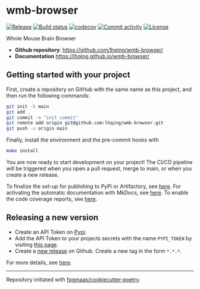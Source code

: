 # wmb-browser

[![Release](https://img.shields.io/github/v/release/lhqing/wmb-browser)](https://img.shields.io/github/v/release/lhqing/wmb-browser)
[![Build status](https://img.shields.io/github/actions/workflow/status/lhqing/wmb-browser/main.yml?branch=main)](https://github.com/lhqing/wmb-browser/actions/workflows/main.yml?query=branch%3Amain)
[![codecov](https://codecov.io/gh/lhqing/wmb-browser/branch/main/graph/badge.svg)](https://codecov.io/gh/lhqing/wmb-browser)
[![Commit activity](https://img.shields.io/github/commit-activity/m/lhqing/wmb-browser)](https://img.shields.io/github/commit-activity/m/lhqing/wmb-browser)
[![License](https://img.shields.io/github/license/lhqing/wmb-browser)](https://img.shields.io/github/license/lhqing/wmb-browser)

Whole Mouse Brain Browser

- **Github repository**: <https://github.com/lhqing/wmb-browser/>
- **Documentation** <https://lhqing.github.io/wmb-browser/>

## Getting started with your project

First, create a repository on GitHub with the same name as this project, and then run the following commands:

```bash
git init -b main
git add .
git commit -m "init commit"
git remote add origin git@github.com:lhqing/wmb-browser.git
git push -u origin main
```

Finally, install the environment and the pre-commit hooks with

```bash
make install
```

You are now ready to start development on your project! The CI/CD
pipeline will be triggered when you open a pull request, merge to main,
or when you create a new release.

To finalize the set-up for publishing to PyPi or Artifactory, see
[here](https://fpgmaas.github.io/cookiecutter-poetry/features/publishing/#set-up-for-pypi).
For activating the automatic documentation with MkDocs, see
[here](https://fpgmaas.github.io/cookiecutter-poetry/features/mkdocs/#enabling-the-documentation-on-github).
To enable the code coverage reports, see [here](https://fpgmaas.github.io/cookiecutter-poetry/features/codecov/).

## Releasing a new version

- Create an API Token on [Pypi](https://pypi.org/).
- Add the API Token to your projects secrets with the name `PYPI_TOKEN` by visiting
  [this page](https://github.com/lhqing/wmb-browser/settings/secrets/actions/new).
- Create a [new release](https://github.com/lhqing/wmb-browser/releases/new) on Github.
  Create a new tag in the form `*.*.*`.

For more details, see [here](https://fpgmaas.github.io/cookiecutter-poetry/features/cicd/#how-to-trigger-a-release).

---

Repository initiated with [fpgmaas/cookiecutter-poetry](https://github.com/fpgmaas/cookiecutter-poetry).
